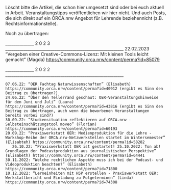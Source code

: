 Löscht bitte die Artikel, die schon hier umgesetzt sind oder bei euch aktuell in Arbeit. Veranstaltungstipps veröffentlichen wir hier nicht. Und auch Posts, die sich direkt auf ein ORCA.nrw Angebot für Lehrende beziehennicht (z.B. Rechtsinformationstelle).

Noch zu übertragen:

______________ 2 0 2 3 __________________________________________________________
    22.02.2023 “Vergeben einer Creative-Commons-Lizenz: Mit kleinen Tools leicht gemacht” (Magda) https://community.orca.nrw/content/perma?id=85079
 
______________ 2 0 2 2 __________________________________________________________
  
    07.06.22: “OER Fachtag Naturwissenschaften” (Elisabeth) https://community.orca.nrw/content/perma?id=40912 (ergibt es Sinn den Beitrag zu übertragen?)
    24.06.22: “Über den Tellerrand geschaut: OER-Veranstaltungshinweise für den Juni und Juli” (Laura) https://community.orca.nrw/content/perma?id=43816 (ergibt es Sinn den Beitrag zu übertragen, auch wenn die beworbenen Veranstaltungen bereits vorbei sind?)
    30.09.22: “Studiensituation reflektieren auf ORCA.nrw - Selbsteinschätzungstool moveo” (Florian) https://community.orca.nrw/content/perma?id=60193
    20.09.22: “Praxiswerkstatt OER: Medienproduktion für die Lehre - Workshop-Reihe der ORCA.nrw-Netzwerkstellen startet im Wintersemester” (Elisabteh) https://community.orca.nrw/content/perma?id=58282
       26.10.22: “Praxiswerkstatt OER ist gestartet! 25.10.2022: Ton ab! Grundlagen der Podcastproduktion aus journalistischer Perspektive” (Elisabeth) https://community.orca.nrw/content/perma?id=64441
    30.11.2022: “Welche rechtlichen Aspekte muss ich bei der Podcast- und Videoproduktion beachten?” (Elisabeth) https://community.orca.nrw/content/perma?id=71800
    10.12.2022: “Lerneinheiten mit H5P erstellen - Praxiswerkstatt OER: Werkstattbericht und Einladung zu Folgeterminen” (Linda) https://community.orca.nrw/content/perma?id=74308    
    
